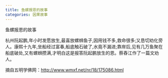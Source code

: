 ```yaml
---
title: 鱼螺报恩的故事
categories: 因果故事
---
```




鱼螺报恩的故事

杭州阮起鹏,年小时发愿放生,最喜放螺蛳鱼子,因用钱不多,救命很多;又恳切劝化旁人。康熙十九年,坐船经过富春,船底触石破了,水竟不漏进;靠岸后,见有几万鱼聚在船底破处,又有螺蛳攒满,才明白这是报答阮起鹏放生的恩。蔡舂江作了一篇文劝人。

摘自五明学佛网：http://www.wmxf.net/nr/18/175086.html